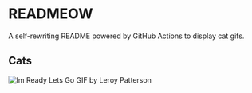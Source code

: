 # READMEOW

A self-rewriting README powered by GitHub Actions to display cat gifs.

## Cats

![Im Ready Lets Go GIF by Leroy Patterson](https://media2.giphy.com/media/CjmvTCZf2U3p09Cn0h/200.gif?cid=9acd02da8jllyg17efb2ai4sz2830z6qfa7di64ny7g9p3nv&ep=v1_gifs_search&rid=200.gif&ct=g)
